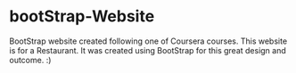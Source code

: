 # bootStrap-Website
BootStrap website created following one of Coursera courses.
This website is for a Restaurant. It was created using BootStrap for this great design and outcome. :)
